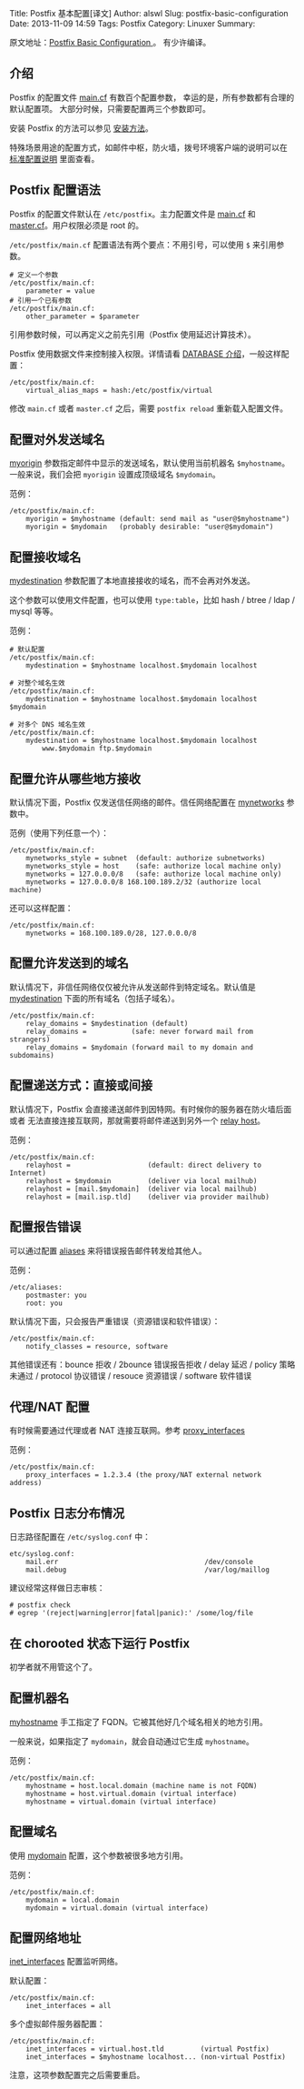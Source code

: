 Title: Postfix 基本配置[译文]
Author: alswl
Slug: postfix-basic-configuration
Date: 2013-11-09 14:59
Tags: Postfix
Category: Linuxer
Summary: 


原文地址：[Postfix Basic Configuration ](http://www.postfix.org/BASIC_CONFIGURATION_README.html#syntax)。
有少许编译。

## 介绍 ##

Postfix 的配置文件 [main.cf][] 有数百个配置参数，
幸运的是，所有参数都有合理的默认配置项。
大部分时候，只需要配置两三个参数即可。

安装 Postfix 的方法可以参见 [安装方法]。

特殊场景用途的配置方式，如邮件中枢，防火墙，拨号环境客户端的说明可以在
[标准配置说明][] 里面查看。

<!--more-->

## Postfix 配置语法 ##

Postfix 的配置文件默认在 `/etc/postfix`。主力配置文件是 [main.cf][] 和
[master.cf][]。用户权限必须是 root 的。

`/etc/postfix/main.cf` 配置语法有两个要点：不用引号，可以使用 `$` 来引用参数。

```
# 定义一个参数
/etc/postfix/main.cf:
    parameter = value
# 引用一个已有参数
/etc/postfix/main.cf:
    other_parameter = $parameter
```

引用参数时候，可以再定义之前先引用（Postfix 使用延迟计算技术）。

Postfix 使用数据文件来控制接入权限。详情请看 [DATABASE 介绍][]，一般这样配置：

```
/etc/postfix/main.cf:
    virtual_alias_maps = hash:/etc/postfix/virtual
```

修改 `main.cf` 或者 `master.cf` 之后，需要 `postfix reload` 重新载入配置文件。


## 配置对外发送域名 ##

[myorigin][] 参数指定邮件中显示的发送域名，默认使用当前机器名 `$myhostname`。
一般来说，我们会把 `myorigin` 设置成顶级域名 `$mydomain`。

范例：

```
/etc/postfix/main.cf:
    myorigin = $myhostname (default: send mail as "user@$myhostname")
    myorigin = $mydomain   (probably desirable: "user@$mydomain")
```

## 配置接收域名 ##

[mydestination][] 参数配置了本地直接接收的域名，而不会再对外发送。

这个参数可以使用文件配置，也可以使用 `type:table`，比如 hash / btree / ldap
/ mysql 等等。

范例：

```
# 默认配置
/etc/postfix/main.cf:
    mydestination = $myhostname localhost.$mydomain localhost

# 对整个域名生效
/etc/postfix/main.cf:
    mydestination = $myhostname localhost.$mydomain localhost $mydomain

# 对多个 DNS 域名生效
/etc/postfix/main.cf:
    mydestination = $myhostname localhost.$mydomain localhost 
        www.$mydomain ftp.$mydomain
```

## 配置允许从哪些地方接收 ##

默认情况下面，Postfix 仅发送信任网络的邮件。信任网络配置在 [mynetworks][] 参数中。

范例（使用下列任意一个）：

```
/etc/postfix/main.cf:
    mynetworks_style = subnet  (default: authorize subnetworks)
    mynetworks_style = host    (safe: authorize local machine only)
    mynetworks = 127.0.0.0/8   (safe: authorize local machine only)
    mynetworks = 127.0.0.0/8 168.100.189.2/32 (authorize local machine) 
```

还可以这样配置：

```
/etc/postfix/main.cf:
    mynetworks = 168.100.189.0/28, 127.0.0.0/8
```

## 配置允许发送到的域名 ##

默认情况下，非信任网络仅仅被允许从发送邮件到特定域名。默认值是
[mydestination][] 下面的所有域名（包括子域名）。

```
/etc/postfix/main.cf:
    relay_domains = $mydestination (default)
    relay_domains =           (safe: never forward mail from strangers)
    relay_domains = $mydomain (forward mail to my domain and subdomains)
```

## 配置递送方式：直接或间接 ##

默认情况下，Postfix 会直接递送邮件到因特网。有时候你的服务器在防火墙后面或者
无法直接连接互联网，那就需要将邮件递送到另外一个 [relay host][]。

范例：

```
/etc/postfix/main.cf:
    relayhost =                   (default: direct delivery to Internet)
    relayhost = $mydomain         (deliver via local mailhub)
    relayhost = [mail.$mydomain]  (deliver via local mailhub)
    relayhost = [mail.isp.tld]    (deliver via provider mailhub)
```

## 配置报告错误 ##

可以通过配置 [aliases][] 来将错误报告邮件转发给其他人。

范例：

```
/etc/aliases:
    postmaster: you
    root: you
```

默认情况下面，只会报告严重错误（资源错误和软件错误）：

```
/etc/postfix/main.cf:
    notify_classes = resource, software
```

其他错误还有：bounce 拒收 / 2bounce 错误报告拒收 / delay 延迟 / policy 策略未通过
/ protocol 协议错误 / resouce 资源错误 / software 软件错误

## 代理/NAT 配置 ##

有时候需要通过代理或者 NAT 连接互联网。参考 [proxy_interfaces][]

范例：

```
/etc/postfix/main.cf:
    proxy_interfaces = 1.2.3.4 (the proxy/NAT external network address)
```

## Postfix 日志分布情况 ##

日志路径配置在 `/etc/syslog.conf` 中：

```
etc/syslog.conf:
    mail.err                                    /dev/console
    mail.debug                                  /var/log/maillog
```

建议经常这样做日志审核：

```
# postfix check
# egrep '(reject|warning|error|fatal|panic):' /some/log/file
```

## 在 chorooted 状态下运行 Postfix ##

初学者就不用管这个了。

## 配置机器名 ##

[myhostname][] 手工指定了 FQDN。它被其他好几个域名相关的地方引用。

一般来说，如果指定了 `mydomain`，就会自动通过它生成 `myhostname`。

范例：

```
/etc/postfix/main.cf:
    myhostname = host.local.domain (machine name is not FQDN)
    myhostname = host.virtual.domain (virtual interface)
    myhostname = virtual.domain (virtual interface)
```

## 配置域名 ##

使用 [mydomain][] 配置，这个参数被很多地方引用。

范例：

```
/etc/postfix/main.cf:
    mydomain = local.domain
    mydomain = virtual.domain (virtual interface)
```

## 配置网络地址 ##

[inet_interfaces][] 配置监听网络。

默认配置：

```
/etc/postfix/main.cf:
    inet_interfaces = all
```

多个虚拟邮件服务器配置：

```
/etc/postfix/main.cf:
    inet_interfaces = virtual.host.tld         (virtual Postfix)
    inet_interfaces = $myhostname localhost... (non-virtual Postfix)
```

注意，这项参数配置完之后需要重启。


 [main.cf]: http://www.postfix.org/postconf.5.html
 [master.cf]: http://www.postfix.org/master.5.html
 [安装方法]: http://www.postfix.org/INSTALL.html
 [标准配置说明]: http://www.postfix.org/STANDARD_CONFIGURATION_README.html
 [DATABASE 介绍]: http://www.postfix.org/DATABASE_README.html
 [myorigin]: http://www.postfix.org/postconf.5.html#myorigin
 [mydestination]: http://www.postfix.org/postconf.5.html#mydestination
 [mynetworks]: http://www.postfix.org/postconf.5.html#mynetworks
 [mydestination]: http://www.postfix.org/postconf.5.html#mynetworks
 [relay host]: http://www.postfix.org/postconf.5.html#relayhost
 [aliases]: http://www.postfix.org/aliases.5.html
 [proxy_interfaces]: http://www.postfix.org/postconf.5.html#proxy_interfaces
 [myhostname]: http://www.postfix.org/postconf.5.html#myhostname
 [mydomain]: http://www.postfix.org/postconf.5.html#mydomain
 [inet_interfaces]: http://www.postfix.org/postconf.5.html#inet_interfaces